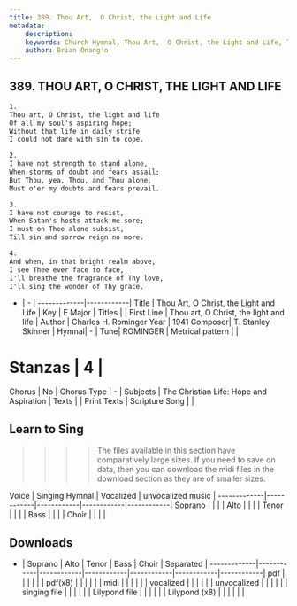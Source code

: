 ```yaml
---
title: 389. Thou Art,  O Christ, the Light and Life
metadata:
    description: 
    keywords: Church Hymnal, Thou Art,  O Christ, the Light and Life, Thou art, O Christ, the light and life, 
    author: Brian Onang'o
---
```



## 389. THOU ART,  O CHRIST, THE LIGHT AND LIFE

```txt
1.
Thou art, O Christ, the light and life 
Of all my soul's aspiring hope; 
Without that life in daily strife 
I could not dare with sin to cope. 

2.
I have not strength to stand alone, 
When storms of doubt and fears assail; 
But Thou, yea, Thou, and Thou alone, 
Must o'er my doubts and fears prevail. 

3.
I have not courage to resist, 
When Satan's hosts attack me sore; 
I must on Thee alone subsist, 
Till sin and sorrow reign no more. 

4.
And when, in that bright realm above, 
I see Thee ever face to face, 
I'll breathe the fragrance of Thy love, 
I'll sing the wonder of Thy grace.
```

- |   -  |
-------------|------------|
Title | Thou Art,  O Christ, the Light and Life |
Key | E Major |
Titles |  |
First Line | Thou art, O Christ, the light and life |
Author | Charles H. Rominger
Year | 1941
Composer| T. Stanley Skinner |
Hymnal|  - |
Tune| ROMINGER |
Metrical pattern | |
# Stanzas | 4 |
Chorus | No |
Chorus Type | - |
Subjects | The Christian Life: Hope and Aspiration |
Texts |  |
Print Texts | 
Scripture Song |  |
  
## Learn to Sing

>>>> The files available in this section have comparatively large sizes. If you need to save on data, then you can download the midi files in the download section as they are of smaller sizes.

Voice |  Singing Hymnal | Vocalized | unvocalized music |
-------------|------------|------------|------------|------------|
Soprano | | | |
Alto | | | |
Tenor | | | |
Bass | | | |
Choir | | | |

## Downloads

- |  Soprano | Alto | Tenor | Bass | Choir | Separated |
-------------|------------|------------|------------|------------|------------|------------|
pdf | | | | | |
pdf(x8) | | | | | |
midi | | | | | |
vocalized | | | | | |
unvocalized | | | | | |
singing file | | | | | |
Lilypond file | | | | | |
Lilypond (x8) | | | | | |
  